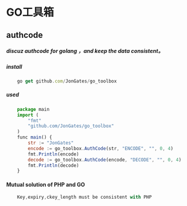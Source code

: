 # GO工具箱

## authcode
##### discuz authcode for golang ，and keep the data consistent。

##### install 
```javascript
    go get github.com/JonGates/go_toolbox
```
##### used
```javascript
    package main
    import (
        "fmt"
        "github.com/JonGates/go_toolbox"
    )
    func main() {
        str := "JonGates"
        encode := go_toolbox.AuthCode(str, "ENCODE", "", 0, 4)
        fmt.Println(encode)
        decode := go_toolbox.AuthCode(encode, "DECODE", "", 0, 4)
        fmt.Println(decode)
    }
```
 #### Mutual solution of PHP and GO
```javascript
    Key,expiry,ckey_length must be consistent with PHP
```

